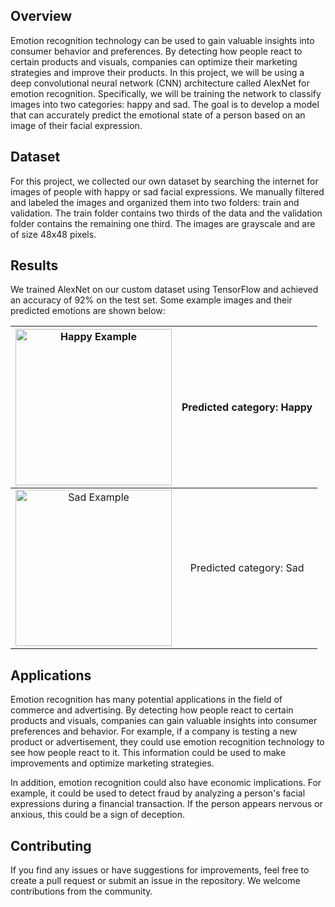 ## Overview

Emotion recognition technology can be used to gain valuable insights into consumer behavior and preferences. By detecting how people react to certain products and visuals, companies can optimize their marketing strategies and improve their products. In this project, we will be using a deep convolutional neural network (CNN) architecture called AlexNet for emotion recognition. Specifically, we will be training the network to classify images into two categories: happy and sad. The goal is to develop a model that can accurately predict the emotional state of a person based on an image of their facial expression.

## Dataset

For this project, we collected our own dataset by searching the internet for images of people with happy or sad facial expressions. We manually filtered and labeled the images and organized them into two folders: train and validation. The train folder contains two thirds of the data and the validation folder contains the remaining one third. The images are grayscale and are of size 48x48 pixels.

## Results

We trained AlexNet on our custom dataset using TensorFlow and achieved an accuracy of 92% on the test set. Some example images and their predicted emotions are shown below:

<img src="https://www.allprodad.com/wp-content/uploads/2021/03/05-12-21-happy-people.jpg" alt="Happy Example" width="250"/>  |  Predicted category: Happy
:-------------------------:|:-------------------------:
<img src="https://sa1s3optim.patientpop.com/assets/images/provider/photos/2197018.jpg" alt="Sad Example" width="250"/>  |  Predicted category: Sad

## Applications

Emotion recognition has many potential applications in the field of commerce and advertising. By detecting how people react to certain products and visuals, companies can gain valuable insights into consumer preferences and behavior. For example, if a company is testing a new product or advertisement, they could use emotion recognition technology to see how people react to it. This information could be used to make improvements and optimize marketing strategies.

In addition, emotion recognition could also have economic implications. For example, it could be used to detect fraud by analyzing a person's facial expressions during a financial transaction. If the person appears nervous or anxious, this could be a sign of deception.

## Contributing

If you find any issues or have suggestions for improvements, feel free to create a pull request or submit an issue in the repository. We welcome contributions from the community.
